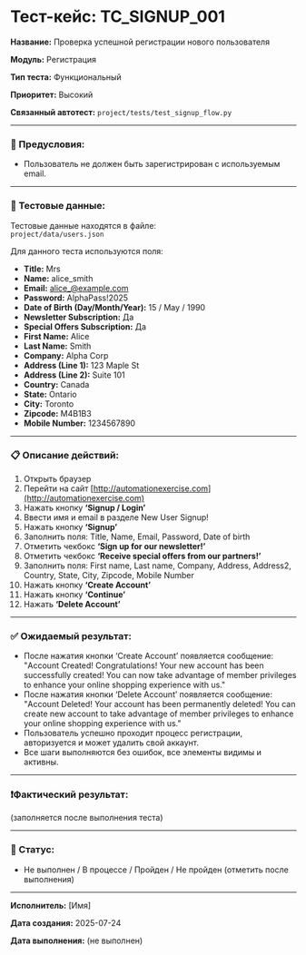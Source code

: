 # Тест-кейс: TC_SIGNUP_001

**Название:** Проверка успешной регистрации нового пользователя

**Модуль:** Регистрация

**Тип теста:** Функциональный

**Приоритет:** Высокий

**Связанный автотест:** `project/tests/test_signup_flow.py`

---

### 🔧 Предусловия:
- Пользователь не должен быть зарегистрирован с используемым email.

---

### 🧪 Тестовые данные:

Тестовые данные находятся в файле:  
`project/data/users.json`

Для данного теста используются поля:
- **Title:** Mrs  
- **Name:** alice_smith  
- **Email:** alice_@example.com  
- **Password:** AlphaPass!2025  
- **Date of Birth (Day/Month/Year):** 15 / May / 1990  
- **Newsletter Subscription:** Да  
- **Special Offers Subscription:** Да  
- **First Name:** Alice  
- **Last Name:** Smith  
- **Company:** Alpha Corp  
- **Address (Line 1):** 123 Maple St  
- **Address (Line 2):** Suite 101  
- **Country:** Canada  
- **State:** Ontario  
- **City:** Toronto  
- **Zipcode:** M4B1B3  
- **Mobile Number:** 1234567890
---

### 📋 Описание действий:

1. Открыть браузер  
2. Перейти на сайт [http://automationexercise.com](http://automationexercise.com)   
3. Нажать кнопку **‘Signup / Login’**  
4. Ввести имя и email в разделе New User Signup!
5. Нажать кнопку **‘Signup’**  
6. Заполнить поля: Title, Name, Email, Password, Date of birth  
7. Отметить чекбокс **‘Sign up for our newsletter!’**  
8. Отметить чекбокс **‘Receive special offers from our partners!’**  
9. Заполнить поля: First name, Last name, Company, Address, Address2, Country, State, City, Zipcode, Mobile Number  
10. Нажать кнопку **‘Create Account’**  
11. Нажать кнопку **‘Continue’**  
12. Нажать **‘Delete Account’**  

---

### ✅ Ожидаемый результат:
- После нажатия кнопки ‘Create Account’ появляется сообщение:
"Account Created! Congratulations! Your new account has been successfully created! You can now take advantage of member privileges to enhance your online shopping experience with us."
- После нажатия кнопки ‘Delete Account’ появляется сообщение:
"Account Deleted! Your account has been permanently deleted! You can create new account to take advantage of member privileges to enhance your online shopping experience with us."
- Пользователь успешно проходит процесс регистрации, авторизуется и может удалить свой аккаунт.
- Все шаги выполняются без ошибок, все элементы видимы и активны.

---

### ❗Фактический результат:
(заполняется после выполнения теста)

---

### 📌 Статус:
- Не выполнен / В процессе / Пройден / Не пройден (отметить после выполнения)

---

**Исполнитель:** [Имя]

**Дата создания:** 2025-07-24

**Дата выполнения:** (не выполнен)

